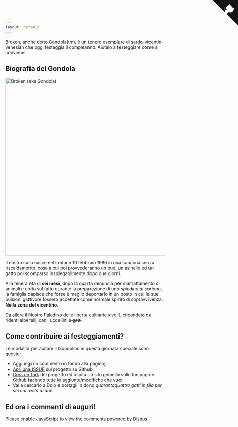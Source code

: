 ```yaml
---
layout: default
---
```


[Broken](https://www.facebook.com/marco.riguer), anche detto Gondola(tm), è un tenero esemplare di sardo-vicentin-venesian che oggi festeggia il compleanno. Aiutalo a festeggiare come si conviene!

## Biografia del Gondola

<a data-flickr-embed="true"  href="https://www.flickr.com/photos/andymargiovanni/25006629152/in/dateposted/" title="Broken (aka Gondola)"><img src="https://farm2.staticflickr.com/1507/25006629152_c59a8aaf4d_o.jpg" width="720" height="559" alt="Broken (aka Gondola)"></a><script async src="//embedr.flickr.com/assets/client-code.js" charset="utf-8"></script>

Il nostro caro nasce nel lontano 19 febbraio 1986 in una capanna senza riscaldamento, cosa a cui poi provvederanno un bue, un asinello ed un gatto poi scomparso inspiegabilmente dopo due giorni.

Alla tenera età di **sei mesi**, dopo la quarta denuncia per maltrattamento di animali e colto sul fatto durante la preparazione di uno *spiedino di soriano*, la famiglia capisce che forse è meglio deportarlo in un posto in cui le sue pulsioni gattivore fossero accettate come normale spirito di sopravvivenza. **Nella zona del vicentino**.

Da allora il Nostro Paladino delle libertà culinarie vive lì, circondato da ridenti alberelli, cani, uccellini <del>e gatti</del>.

## Come contribuire ai festeggiamenti?
Le modalità per aiutare il Gondolino in questa giornata speciale sono queste:

* Aggiungi un commento in fondo alla pagina;
* [Apri una ISSUE](https://github.com/auguribroken/auguribroken.github.com/issues) sul progetto su Github;
* [Crea un fork](https://github.com/auguribroken/auguribroken.github.com/network) del progetto ed ospita un sito gemello sulle tue pagine Github facendo tutte le aggiunte/modifiche che vuoi;
* Vai a cercarlo a Dolo e portagli in dono *quarantaquattro gatti in fila per sei col resto di due*.

## Ed ora i commenti di auguri!

<div id="disqus_thread"></div>
<script>
var disqus_config = function () {
this.page.url = "https://auguribroken.github.com/";
this.page.identifier = "https://auguribroken.github.com/";
};

(function() { // DON'T EDIT BELOW THIS LINE
var d = document, s = d.createElement('script');

s.src = '//auguribroken.disqus.com/embed.js';

s.setAttribute('data-timestamp', +new Date());
(d.head || d.body).appendChild(s);
})();
</script>
<noscript>Please enable JavaScript to view the <a href="https://disqus.com/?ref_noscript" rel="nofollow">comments powered by Disqus.</a></noscript>

<a href="https://github.com/auguribroken/auguribroken.github.com" class="github-corner"><svg width="80" height="80" viewBox="0 0 250 250" style="fill:#151513; color:#fff; position: absolute; top: 0; border: 0; right: 0;"><path d="M0,0 L115,115 L130,115 L142,142 L250,250 L250,0 Z"></path><path d="M128.3,109.0 C113.8,99.7 119.0,89.6 119.0,89.6 C122.0,82.7 120.5,78.6 120.5,78.6 C119.2,72.0 123.4,76.3 123.4,76.3 C127.3,80.9 125.5,87.3 125.5,87.3 C122.9,97.6 130.6,101.9 134.4,103.2" fill="currentColor" style="transform-origin: 130px 106px;" class="octo-arm"></path><path d="M115.0,115.0 C114.9,115.1 118.7,116.5 119.8,115.4 L133.7,101.6 C136.9,99.2 139.9,98.4 142.2,98.6 C133.8,88.0 127.5,74.4 143.8,58.0 C148.5,53.4 154.0,51.2 159.7,51.0 C160.3,49.4 163.2,43.6 171.4,40.1 C171.4,40.1 176.1,42.5 178.8,56.2 C183.1,58.6 187.2,61.8 190.9,65.4 C194.5,69.0 197.7,73.2 200.1,77.6 C213.8,80.2 216.3,84.9 216.3,84.9 C212.7,93.1 206.9,96.0 205.4,96.6 C205.1,102.4 203.0,107.8 198.3,112.5 C181.9,128.9 168.3,122.5 157.7,114.1 C157.9,116.9 156.7,120.9 152.7,124.9 L141.0,136.5 C139.8,137.7 141.6,141.9 141.8,141.8 Z" fill="currentColor" class="octo-body"></path></svg></a><style>.github-corner:hover .octo-arm{animation:octocat-wave 560ms ease-in-out}@keyframes octocat-wave{0%,100%{transform:rotate(0)}20%,60%{transform:rotate(-25deg)}40%,80%{transform:rotate(10deg)}}@media (max-width:500px){.github-corner:hover .octo-arm{animation:none}.github-corner .octo-arm{animation:octocat-wave 560ms ease-in-out}}</style>
